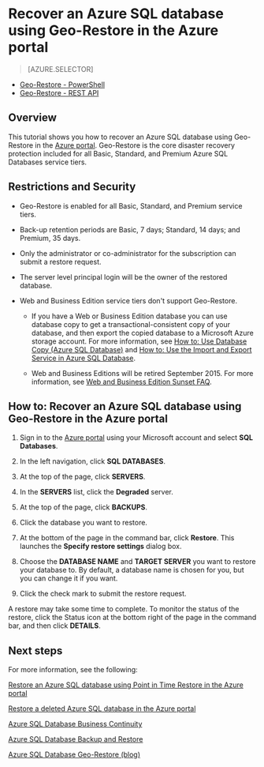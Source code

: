 <properties 
   pageTitle="Recover an Azure SQL database using Geo-Restore in the Azure portal" 
   description="Geo-Restore, Microsoft Azure SQL Database, restore database, recover database, Azure Management Portal, Azure portal" 
   services="sql-database" 
   documentationCenter="" 
   authors="elfisher" 
   manager="jeffreyg" 
   editor="v-romcal"/>

<tags
   ms.service="sql-database"
   ms.date="07/24/2015"
   wacn.date=""/>

# Recover an Azure SQL database using Geo-Restore in the Azure portal

> [AZURE.SELECTOR]
- [Geo-Restore - PowerShell](/documentation/articles/sql-database-geo-restore-tutorial-powershell)
- [Geo-Restore - REST API](/documentation/articles/sql-database-geo-restore-tutorial-rest)   

## Overview

This tutorial shows you how to recover an Azure SQL database using Geo-Restore in the [Azure portal](http://manage.windowsazure.cn/). Geo-Restore is the core disaster recovery protection included for all Basic, Standard, and Premium Azure SQL Databases service tiers.

## Restrictions and Security

* Geo-Restore is enabled for all Basic, Standard, and Premium service tiers.

* Back-up retention periods are Basic, 7 days; Standard, 14 days; and Premium, 35 days.

* Only the administrator or co-administrator for the subscription can submit a restore request.

* The server level principal login will be the owner of the restored database.

* Web and Business Edition service tiers don't support Geo-Restore.
 
	* If you have a Web or Business Edition database you can use database copy to get a transactional-consistent copy of your database, and then export the copied database to a Microsoft Azure storage account. For more information, see [How to: Use Database Copy (Azure SQL Database)](http://msdn.microsoft.com/zh-cn/library/azure/ff951631.aspx) and [How to: Use the Import and Export Service in Azure SQL Database](http://msdn.microsoft.com/zh-cn/library/azure/hh335292.aspx).

	* Web and Business Editions will be retired September 2015. For more information, see [Web and Business Edition Sunset FAQ](http://msdn.microsoft.com/zh-cn/library/azure/dn741330.aspx).

## How to: Recover an Azure SQL database using Geo-Restore in the Azure portal

<!--<iframe src="http://channel9.msdn.com/Blogs/Windows-Azure/Restore-a-SQL-Database-Using-Geo-Restore/player" width="960" height="540" allowFullScreen frameBorder="0"></iframe>-->

1. Sign in to the [Azure portal](http://manage.windowsazure.cn) using your Microsoft account and select **SQL Databases**.

2. In the left navigation, click **SQL DATABASES**.

3. At the top of the page, click **SERVERS**.

4. In the **SERVERS** list, click the **Degraded** server.

4. At the top of the page, click **BACKUPS**.

5. Click the database you want to restore.

6. At the bottom of the page in the command bar, click **Restore**. This launches the **Specify restore settings** dialog box. 

7. Choose the **DATABASE NAME** and **TARGET SERVER** you want to restore your database to. By default, a database name is chosen for you, but you can change it if you want.   

9. Click the check mark to submit the restore request.

A restore may take some time to complete. To monitor the status of the restore, click the Status icon at the bottom right of the page in the command bar, and then click **DETAILS**.

## Next steps

For more information, see the following: 

[Restore an Azure SQL database using Point in Time Restore in the Azure portal](/documentation/articles/sql-database-point-in-time-restore-tutorial-management-portal)

[Restore a deleted Azure SQL database in the Azure portal](/documentation/articles/sql-database-restore-deleted-database-tutorial-management-portal)

[Azure SQL Database Business Continuity](http://msdn.microsoft.com/zh-cn/library/azure/hh852669.aspx)

[Azure SQL Database Backup and Restore](http://msdn.microsoft.com/zh-cn/library/azure/jj650016.aspx)

[Azure SQL Database Geo-Restore (blog)](http://azure.microsoft.com/blog/2014/09/13/azure-sql-database-geo-restore/) 